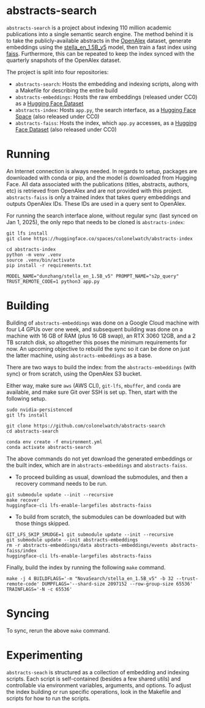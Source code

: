 # abstracts-search

`abstracts-search` is a project about indexing 110 million academic publications into a single semantic search engine. The method behind it is to take the publicly-available abstracts in the [OpenAlex](https://openalex.org) dataset, generate embeddings using the [stella_en_1.5B_v5](https://huggingface.co/NovaSearch/stella_en_1.5B_v5) model, then train a fast index using [faiss](https://github.com/facebookresearch/faiss). Furthermore, this can be repeated to keep the index synced with the quarterly snapshots of the OpenAlex dataset.

The project is split into four repositories:

* `abstracts-search`: Hosts the embedding and indexing scripts, along with a Makefile for describing the entire build
* `abstracts-embeddings`: Hosts the raw embeddings (released under CC0) as a [Hugging Face Dataset](https://huggingface.co/datasets/colonelwatch/abstracts-embeddings)
* `abstracts-index`: Hosts `app.py`, the search interface, as a [Hugging Face Space](https://huggingface.co/spaces/colonelwatch/abstracts-index) (also released under CC0)
* `abstracts-faiss`: Hosts the index, which `app.py` accesses, as a [Hugging Face Dataset](https://huggingface.co/datasets/colonelwatch/abstracts-faiss) (also released under CC0)

# Running

An Internet connection is always needed. In regards to setup, packages are downloaded with conda or pip, and the model is downloaded from Hugging Face. All data associated with the publications (titles, abstracts, authors, etc) is retrieved from OpenAlex and are not provided with this project. `abstracts-faiss` is only a trained index that takes query embeddings and outputs OpenAlex IDs. These IDs are used in a query sent to OpenAlex.

For running the search interface alone, without regular sync (last synced on Jan 1, 2025), the only repo that needs to be cloned is `abstracts-index`:

```
git lfs install
git clone https://huggingface.co/spaces/colonelwatch/abstracts-index

cd abstracts-index
python -m venv .venv
source .venv/bin/activate
pip install -r requirements.txt

MODEL_NAME="dunzhang/stella_en_1.5B_v5" PROMPT_NAME="s2p_query" TRUST_REMOTE_CODE=1 python3 app.py
```

# Building

Building of `abstracts-embeddings` was done on a Google Cloud machine with four L4 GPUs over one week, and subsequent building was done on a machine with 16 GB of RAM (plus 16 GB swap), an RTX 3060 12GB, and a 2 TB scratch disk, so altogether this poses the minimum requirements for now. An upcoming objective to rebuild the sync so it can be done on just the latter machine, using `abstracts-embeddings` as a base.

There are two ways to build the index: from the `abstracts-embeddings` (with sync) or from scratch, using the OpenAlex S3 bucket.

Either way, make sure `aws` (AWS CLI), `git-lfs`, `mbuffer`, and `conda` are available, and make sure Git over SSH is set up. Then, start with the following setup.

```
sudo nvidia-persistenced
git lfs install

git clone https://github.com/colonelwatch/abstracts-search
cd abstracts-search

conda env create -f environment.yml
conda activate abstracts-search
```

The above commands do not yet download the generated embeddings or the built index, which are in `abstracts-embeddings` and `abstracts-faiss`.

* To proceed building as usual, download the submodules, and then a recovery command needs to be run.

```
git submodule update --init --recursive
make recover
huggingface-cli lfs-enable-largefiles abstracts-faiss
```

* To build from scratch, the submodules can be downloaded but with those things skipped.


```
GIT_LFS_SKIP_SMUDGE=1 git submodule update --init --recursive
git submodule update --init abstracts-embeddings
rm -r abstracts-embeddings/data abstracts-embeddings/events abstracts-faiss/index
huggingface-cli lfs-enable-largefiles abstracts-faiss
```

Finally, build the index by running the following `make` command.

```
make -j 4 BUILDFLAGS='-m "NovaSearch/stella_en_1.5B_v5" -b 32 --trust-remote-code' DUMPFLAGS='--shard-size 2097152 --row-group-size 65536' TRAINFLAGS='-N -c 65536'
```

# Syncing

To sync, rerun the above `make` command.

# Experimenting

`abstracts-seach` is structured as a collection of embedding and indexing scripts. Each script is self-contained (besides a few shared utils) and controllable via environment variables, arguments, and options. To adjust the index building or run specific operations, look in the Makefile and scripts for how to run the scripts.
